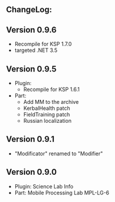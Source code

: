 ## ChangeLog:

## Version 0.9.6
 * Recompile for KSP 1.7.0
 * targeted .NET 3.5 

## Version 0.9.5
 * Plugin: 
   * Recompile for KSP 1.6.1
 * Part: 
   * Add MM to the archive
   * KerbalHealth patch
   * FieldTraining patch
   * Russian localization

## Version 0.9.1
 * "Modificator" renamed to "Modifier" 

## Version 0.9.0
 * Plugin: Science Lab Info
 * Part:   Mobile Processing Lab MPL-LG-6
